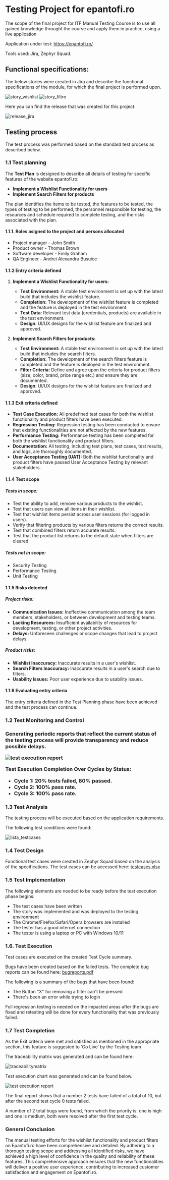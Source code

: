 <h1>Testing Project for epantofi.ro</h1>

The scope of the final project for ITF Manual Testing Course is to use all gained knowledge throught the course and apply them in practice, using a live application

Application under test: https://epantofi.ro/

Tools used: Jira, Zephyr Squad.

<h2>Functional specifications:</h2>

The below stories were created in Jira and describe the functional specifications of the module, for which the final project is performed upon.

![story_wishlist](https://github.com/alex18-01/final_project_manual_testing/assets/152299946/d18fbed6-8572-4c08-ad37-75d011235a1d)
![story_filtre](https://github.com/alex18-01/final_project_manual_testing/assets/152299946/3db34d96-a355-4b61-a50c-f42c23993ad1)


Here you can find the release that was created for this project:

![release_jira](https://github.com/alex18-01/final_project_manual_testing/assets/152299946/02912d49-e21f-4b43-bc4b-36545662c897)


<h2>Testing process</h2>

The test process was performed based on the standard test process as described below.

<h3>1.1 Test planning</h3>

The **Test Plan** is designed to describe all details of testing for specific features of the website epantofi.ro:
- **Implement a Wishlist Functionality for users**
- **Implement Search Filters for products**

The plan identifies the items to be tested, the features to be tested, the types of testing to be performed, the personnel responsible for testing, the resources and schedule required to complete testing, and the risks associated with the plan. 

<h4>1.1.1. Roles asigned to the project and persons allocated</h4>

<ul>
  <li>Project manager - John Smith</li> 
  <li>Product owner - Thomas Brown</li>
  <li>Software developer - Emily Graham</li>
  <li>QA Engineer - Andrei Alexandru Busuioc</li>
</ul>

<h4> 1.1.2 Entry criteria defined </h4>

1. **Implement a Wishlist Functionality for users:**
   - **Test Environment:** A stable test environment is set up with the latest build that includes the wishlist feature.
   - **Completion:** The development of the wishlist feature is completed and the feature is deployed in the test environment.
   - **Test Data**: Relevant test data (credentials, products) are available in the test environment.
   - **Design**: UI/UX designs for the wishlist feature are finalized and approved.

2. **Implement Search Filters for products:**
   - **Test Environment:** A stable test environment is set up with the latest build that includes the search filters.
   - **Completion:** The development of the search filters feature is completed and the feature is deployed in the test environment.
   - **Filter Criteria:** Define and agree upon the criteria for product filters (size, color, brand, price range etc.) and ensure they are documented.
   - **Design**: UI/UX designs for the wishlist feature are finalized and approved.

<h4> 1.1.3 Exit criteria defined </h4>

   - **Test Case Execution:** All predefined test cases for both the wishlist functionality and product filters have been executed.
   - **Regression Testing:** Regression testing has been conducted to ensure that existing functionalities are not affected by the new features.
   - **Performance Testing:** Performance testing has been completed for both the wishlist functionality and product filters.
   - **Documentation:** All testing, including test plans, test cases, test results, and logs, are thoroughly documented.
   - **User Acceptance Testing (UAT):** Both the wishlist functionality and product filters have passed User Acceptance Testing by relevant stakeholders.

<h4> 1.1.4 Test scope</h4>

<h5> Tests in scope: </h5>

 - Test the ability to add, remove various products to the wishlist.
 - Test that users can view all items in their wishlist.
 - Test that wishlist items persist across user sessions (for logged in users).
 - Verify that filtering products by various filters returns the correct results.
 - Test that combined filters return accurate results.
 - Test that the product list returns to the default state when filters are cleared.

<h5>Tests not in scope: </h5>

 - Security Testing
 - Performance Testing
 - Unit Testing 


<h4>1.1.5 Risks detected</h4>

<h5>Project risks:</h5>

  - **Communication Issues:** Ineffective communication among the team members, stakeholders, or between development and testing teams.
  - **Lacking Resources:** Insufficient availability of resources for development, testing, or other project activities.
  - **Delays:** Unforeseen challenges or scope changes that lead to project delays.


<h5> Product risks: </h5>

- **Wishlist Inaccuracy:** Inaccurate results in a user's wishlist.
- **Search Filters Inaccuracy:** Inaccurate results in a user's search due to filters.
- **Usability Issues:** Poor user experience due to usability issues.


<h4>1.1.6 Evaluating entry criteria</h4>

The entry criteria defined in the Test Planning phase have been achieved and the test process can continue.

<h3>1.2 Test Monitoring and Control<h3>

Generating periodic reports that reflect the current status of the testing process will provide transparency and reduce possible delays.

![test execution report](https://github.com/alex18-01/final_project_manual_testing/assets/152299946/dd00e311-05f6-4fa0-b8cf-64e42a25ada1)


**Test Execution Completion Over Cycles by Status:**

- Cycle 1: 20% tests failed, 80% passed.
- Cycle 2: 100% pass rate.
- Cycle 3: 100% pass rate.

<h3> 1.3 Test Analysis </h3>
The testing process will be executed based on the application requirements.

The following test conditions were found: <br>

![lista_testcases](https://github.com/alex18-01/final_project_manual_testing/assets/152299946/1d441235-c5bf-4b03-b362-ad8dc18f2452)


<h3>1.4 Test Design</h3>

Functional test cases were created in Zephyr Squad based on the analysis of the specifications. The test cases can be accessed here: [testcases.xlsx](https://github.com/user-attachments/files/15522291/testcases.xlsx)


<h3>1.5 Test Implementation</h3>

The following elements are needed to be ready before the test execution phase begins:

* The test cases have been written
* The story was implemented and was deployed to the testing environment
* The Chrome/Firefox/Safari/Opera browsers are installed
* The tester has a good internet connection
* The tester is using a laptop or PC with Windows 10/11


<h3>1.6. Test Execution </h3>

Test cases are executed on the created Test Cycle summary.

Bugs have been created based on the failed tests. The complete bug reports can be found here: [bugreports.pdf](https://github.com/user-attachments/files/15522295/bugreports.pdf)


The following is a summary of the bugs that have been found:
* The Button "X" for removing a filter can't be pressed
* There's been an error while trying to login

Full regression testing is needed on the impacted areas after the bugs are fixed and retesting will be done for every functionality that was previously failed.

<h3>1.7 Test Completion </h3>
As the Exit criteria were met and satisfied as mentioned in the appropriate section, this feature is suggested to ‘Go Live’ by the Testing team

The traceability matrix was generated and can be found here: 

![traceabilitymatrix](https://github.com/alex18-01/final_project_manual_testing/assets/152299946/e706b29c-157e-494f-9a17-166c82036d43)


Test execution chart was generated and can be found below. 

![test execution report](https://github.com/alex18-01/final_project_manual_testing/assets/152299946/55202388-f8b3-4a16-8afb-0d3f3bb9322f)


The final report shows that a number 2 tests have failed of a total of 10, but after the second test cycle 0 tests failed.

A number of 2 total bugs were found, from which the priority is: one is high and one is medium, both were resolved after the first test cycle.


<h3>General Conclusion</h3>
The manual testing efforts for the wishlist functionality and product filters on Epantofi.ro have been comprehensive and detailed. 
By adhering to a thorough testing scope and addressing all identified risks, we have achieved a high level of confidence in the quality and reliability of these features. This comprehensive approach ensures that the new functionalities will deliver a positive user experience, contributing to increased customer satisfaction and engagement on Epantofi.ro.
